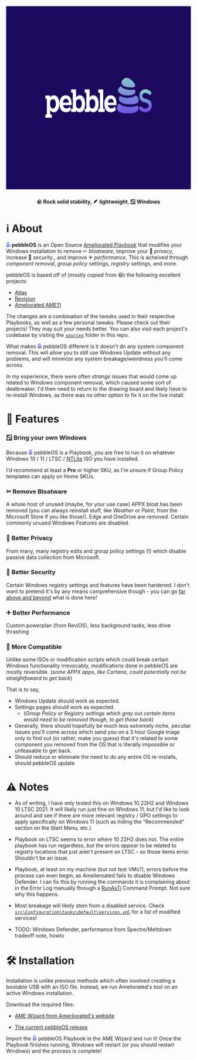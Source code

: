 <h3 align="center">
  <img alt="pebbleOS" src="logo.svg" height="500">
</h3>

<h4 align="center">
  🪨 Rock solid stability, 🪶 lightweight, 🪟 Windows
</h4>

# ℹ️ About

<img src="icon.svg" height="14" alt="pebbleOS icon"> **pebbleOS** is an Open Source [Ameliorated Playbook](https://ameliorated.io/) that modifies your Windows installation to remove ✂ _bloatware_, improve your 🔐 _privacy_, increase 🧱 _security_., and improve ✈ _performance_. This is acheived through _component removal_, _group policy_ settings, _registry_ settings, and more.

pebbleOS is based off of (mostly copied from 😅) the following excellent projects:

- [Atlas](https://github.com/Atlas-OS/Atlas/releases/latest)
- [Revision](https://github.com/meetrevision/playbook/releases/latest)
- [Ameliorated AME11](https://ameliorated.io/#:~:text=AME%2011)

The changes are a combination of the tweaks used in their respective Playbooks, as well as a few personal tweaks. Please check out their projects! They may suit your needs better. You can also visit each project's codebase by visting the [`sources`](./sources/) folder in this repo.

What makes <img src="icon.svg" height="14" alt="pebbleOS icon"> pebbleOS different is it doesn't do any system component removal. This will allow you to still use Windows Update without any problems, and will minimize any system breakage/weirdness you'll come across.

In my experience, there were often _strange_ issues that would come up related to Windows component removal, which caused some sort of dealbreaker. I'd then need to return to the drawing board and likely have to re-install Windows, as there was no other option to fix it on the live install.

# 🎨 Features

### 🪟 **Bring your own Windows**

Because <img src="icon.svg" height="14" alt="pebbleOS icon"> pebbleOS is a Playbook, you are free to run it on whatever Windows 10 / 11 / LTSC / [NTLite](https://www.ntlite.com/) ISO you have installed.

I'd recommend at least a **Pro** or higher SKU, as I'm unsure if Group Policy templates can apply on Home SKUs.

### ✂ **Remove Bloatware**

A whole host of unused (maybe, for your use case) APPX bloat has been removed (you can always reinstall stuff, like _Weather_ or _Paint_, from the Microsoft Store if you like those!). Edge and OneDrive are removed. Certain commonly unused Windows Features are disabled.

### 🔐 **Better Privacy**

From many, many registry edits and group policy settings (!) which disable passive data collection from Microsoft.

### 🧱 **Better Security**

Certain Windows registry settings and features have been hardened. I don't want to pretend it's by any means comprehensive though - you can go [far above and beyond](https://github.com/simeononsecurity/Standalone-Windows-STIG-Script) what is done here!

### ✈ **Better Performance**

Custom powerplan (from ReviOS), less background tasks, less drive thrashing

### 🔗 **More Compatible**

Unlike some ISOs or modification scripts which could break certain Windows functionality irrevocably, modifications done in pebbleOS are mostly reversible. (_some APPX apps, like Cortana, could potentially not be straightfoward to get back_)

That is to say,

- Windows Update should work as expected.
- Settings pages should work as expected.
  - (_Group Policy or Registry settings which gray out certain items would need to be removed though, to get those back_)
- Generally, there should hopefully be much less extremely niche, peculiar issues you'll come across which send you on a 3 hour Google triage only to find out (or rather, make you guess) that it's related to some component you removed from the OS that is literally impossible or unfeasable to get back.
- Should reduce or eliminate the need to do any entire OS re-installs, should pebbleOS update

# ⚠ Notes

- As of writing, I have only tested this on Windows 10 22H2 and Windows 10 LTSC 2021. It will likely run just fine on Windows 11, but I'd like to look around and see if there are more relevant registry / GPO settings to apply specifically on Windows 11 (such as hiding the "Recommended" section on the Start Menu, etc.)

- Playbook on LTSC seems to error where 10 22H2 does not. The entire playbook has run regardless, but the errors _appear_ to be related to registry locations that just aren't present on LTSC - so those items error. Shouldn't be an issue.

- Playbook, at least on my machine (but not test VMs?), errors before the process can even begin, as Amelieroated fails to disable Windows Defender. I can fix this by running the commands it is complaining about in the Error Log manually through a [RunAsTi](https://github.com/jschicht/RunAsTI) Command Prompt. Not sure why this happens.

- Most breakage will likely stem from a disabled service. Check [`src\Configuration\tasks\default\services.yml`](src\Configuration\tasks\default\services.yml) for a list of modified services!

- TODO: Windows Defender, performance from Spectre/Meltdown tradeoff note, howto

# 🛠️ Installation

Installation is unlike previous methods which often involved creating a bootable USB with an ISO file. Instead, we run Ameliorated's tool on an active Windows installation.

Download the required files:

- [AME Wizard from Amerliorated's website](https://ameliorated.io/)

- [The current pebbleOS release](https://github.com/pebble-os/pebble-os/releases/latest)

Import the <img src="icon.svg" height="14" alt="pebbleOS icon"> pebbleOS Playbook in the AME Wizard and run it! Once the Playbook finishes running, Windows will restart (or you should restart Windows) and the process is complete!

